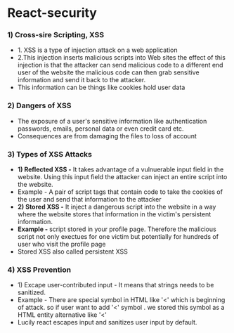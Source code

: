# React-security

### 1) Cross-sire Scripting, XSS
<ul>
<li>1. XSS is a type of injection attack on a web application</li>
<li>2.This injection inserts malicious scripts into Web sites the effect of this injection is that the attacker can send malicious code to a different end user of the website the malicious code can then grab sensitive information and send it back to the attacker.</li>
<li>This information can be things like cookies hold user data</li>
</ul>

### 2) Dangers of XSS
<ul>
<li>The exposure of a user's sensitive information like authentication passwords, emails, personal data or even credit card etc.</li>
<li>Consequences are from damaging the files to loss of account</li>
</ul>

### 3) Types of XSS Attacks
<ul>
<li><b>1) Reflected XSS -</b> It takes advantage of a vulnuerable input field in the website. Using this input field the attacker can inject an entire script into the website.</li>
<li>Example - A pair of script tags that contain code to take the cookies of the user and send that information to the attacker</li>
<li><b>2) Stored XSS -</b> It inject a dangerous script into the website in a way where the website stores that information in the victim's persistent information. </li>
<li><b>Example - </b> script stored in your profile page. Therefore the malicious script not only exectues for one victim but potentially for hundreds of user who visit the profile page</li>
<li>Stored XSS also called persistent XSS</li>
</ul>

### 4) XSS Prevention
<ul>
<li>1) Excape user-contributed input - It means that strings needs to be sanitized. </li>
<li>Example - There are special symbol in HTML like '<' which is beginning of attack. so if user want to add '<' symbol . we stored this symbol as a HTML entity alternative like '&lt;'</li>
<li>Lucily react escapes input and sanitizes user input by default.</li>
</ul>